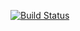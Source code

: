 [![Build Status](https://travis-ci.org/alyakan/SimpleHttpObjC.svg?branch=master)](https://travis-ci.org/alyakan/SimpleHttpObjC)